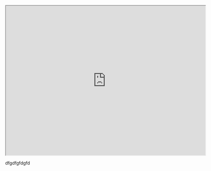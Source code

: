 <iframe src="https://www.google.com.au/maps/d/u/0/embed&mid=1SywmBdUE26wX5XW_0oH1xiezII3q5Ztq&ll=-37.81108608352446%2C144.9566436661621&z=13" width="640" height="480"></iframe>

dfgdfgfdgfd
